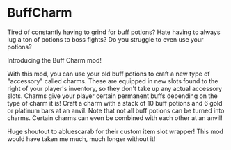 # BuffCharm
Tired of constantly having to grind for buff potions? 
Hate having to always lug a ton of potions to boss fights? 
Do you struggle to even use your potions?

Introducing the Buff Charm mod!

With this mod, you can use your old buff potions to craft a new type of "accessory" called charms. 
These are equipped in new slots found to the right of your player's inventory, so they don't take up any actual accessory slots.
Charms give your player certain permanent buffs depending on the type of charm it is!
Craft a charm with a stack of 10 buff potions and 6 gold or platinum bars at an anvil. Note that not all buff potions can be turned into charms.
Certain charms can even be combined with each other at an anvil!

Huge shoutout to abluescarab for their custom item slot wrapper! This mod would have taken me much, much longer without it!
